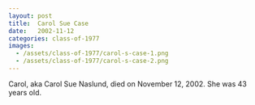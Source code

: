 ```yaml
---
layout: post
title:  Carol Sue Case
date:   2002-11-12
categories: class-of-1977
images:
  - /assets/class-of-1977/carol-s-case-1.png
  - /assets/class-of-1977/carol-s-case-2.png
---
```

Carol, aka Carol Sue Naslund, died on November 12, 2002.  She was 43 years old.
